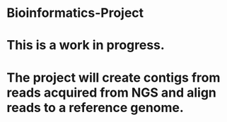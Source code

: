 # Bioinformatics-Project
# This is a work in progress.
# The project will create contigs from reads acquired from NGS and align reads to a reference genome.
